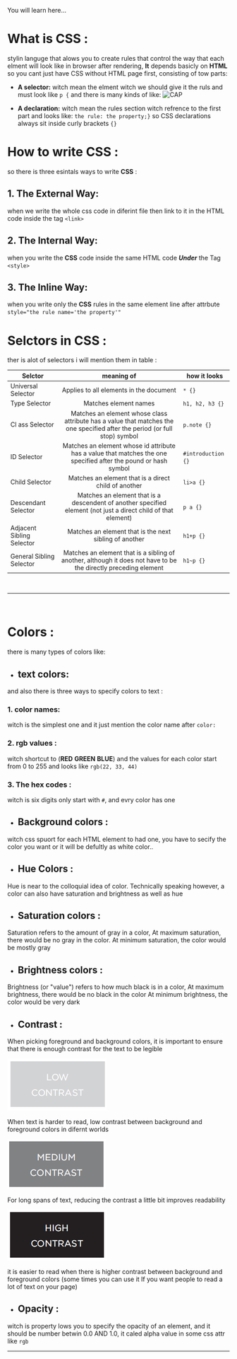 You will learn here...

# What is **CSS** :
stylin languge that alows you to create rules that control the way that each elment will look like in browser after rendering, **It** depends basicly on **HTML** so you cant just have CSS without HTML page first, consisting of tow parts:
- **A selector:** witch mean the elment witch we should give it the ruls and must look like `p {` and there is many kinds of like:
![CAP](/capture-1a.PNG)
 
- **A declaration:** witch mean the rules section witch refrence to the first part and looks like: `the rule: the property;}`
so CSS declarations always sit inside curly brackets `{}` 

# How to write CSS :
so there is three esintals ways to write **CSS** :
## 1. The External Way:
when we write the whole css code in diferint file then link to it in the HTML code inside the tag `<link>`
## 2. The Internal Way:
when you write the **CSS** code inside the same HTML code ***Under*** the Tag `<style>`
## 3. The Inline Way:
when you write only the **CSS** rules in the same element line after attrbute `style="the rule name='the property'"`

# Selctors in CSS :
ther is alot of selectors i will mention them in table :

|   Selctor  |   meaning of   | how it looks |
| ---------- |:--------------:| ------------ |
|Universal Selector|Applies to all elements in the document| `* {}`|
|Type Selector|Matches element names|`h1, h2, h3 {}`|
|Cl ass Selector|Matches an element whose class attribute has a value that matches the one specified after the period (or full stop) symbol|`p.note {}`|
|ID Selector|Matches an element whose id attribute has a value that matches the one specified after the pound or hash symbol|`#introduction {}`|
|Child Selector|Matches an element that is a direct child of another|`li>a {}`|
|Descendant Selector|Matches an element that is a descendent of another specified element (not just a direct child of that element)|`p a {}`|
|Adjacent Sibling Selector|Matches an element that is the next sibling of another|`h1+p {}`|
|General Sibling Selector|Matches an element that is a sibling of another, although it does not have to be the directly preceding element|`h1~p {}`|
<br>
<hr>
<br>

# Colors :
there is many types of colors like:
- ## text colors:
and also there is three ways to specify colors to text :
### 1. color names:
witch is the simplest one and it just mention the color name after `color:`

### 2. rgb values : 
witch shortcut to (**RED** **GREEN** **BLUE**) and the values for each color start from 0 to 255 and looks like `rgb(22, 33, 44)`

### 3. The hex codes :
witch is six digits only start with `#`, and evry color has one

- ## Background colors :
witch css spuort for each HTML element to had one, you have to secify the color you want or it will be defultly as white color..

- ## Hue Colors :
Hue is near to the colloquial idea of color. Technically speaking however, a color can also have saturation and brightness as well as hue

- ## Saturation colors :
Saturation refers to the amount of gray in a color, At maximum saturation, there would be no gray in the color. At minimum
saturation, the color would be mostly gray

- ## Brightness colors :
Brightness (or "value") refers to how much black is in a color, At maximum brightness, there would be no black in the color At minimum brightness, the color would be very dark

- ## Contrast :
When picking foreground and background colors, it is important to ensure that there is enough contrast for the text to be legible
<br>

 ![cap](https://github.com/3madov-77/learning-journal/blob/master/New%20folder/Capture-1b.PNG)
<br>

When text is harder to read, low contrast between background and foreground colors in difernt worlds
<br>

 ![cap](https://github.com/3madov-77/learning-journal/blob/master/New%20folder/Capture-2b.PNG)
<br>

For long spans of text, reducing the contrast a little bit improves readability
<br>

 ![cap](https://github.com/3madov-77/learning-journal/blob/master/New%20folder/Capture-3b.PNG)
<br>

it is easier to read when there is higher contrast between background and foreground colors (some times you can use it If you want people to read a lot of text on your page)
<br>

- ## Opacity :
witch is property lows you to specify the opacity of an element, and it should be number betwin 0.0 AND 1.0, it caled alpha value in some css attr like `rgb` 
<br>
<hr>
<br>
